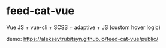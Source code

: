 # feed-cat-vue
Vue JS + vue-cli + SCSS + adaptive + JS (custom hover logic)

demo: https://alekseytrubitsyn.github.io/feed-cat-vue/public/
